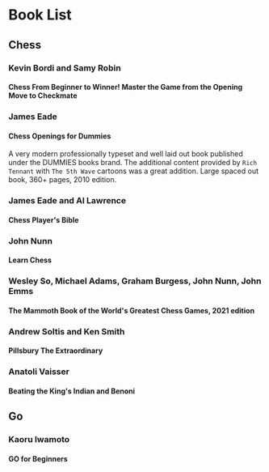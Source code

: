 # Book List

## Chess

### Kevin Bordi and Samy Robin

#### Chess From Beginner to Winner! Master the Game from the Opening Move to Checkmate

### James Eade

#### Chess Openings for Dummies

A very modern professionally typeset and well laid out book published under the DUMMIES books brand. The additional content
provided by `Rich Tennant` with `The 5th Wave` cartoons was a great addition. Large spaced out book, 360+ pages, 2010 edition.

### James Eade and Al Lawrence

#### Chess Player's Bible

### John Nunn

#### Learn Chess

### Wesley So, Michael Adams, Graham Burgess, John Nunn, John Emms

#### The Mammoth Book of the World's Greatest Chess Games, 2021 edition

### Andrew Soltis and Ken Smith

#### Pillsbury The Extraordinary

### Anatoli Vaisser

#### Beating the King's Indian and Benoni

## Go

### Kaoru Iwamoto

#### GO for Beginners
